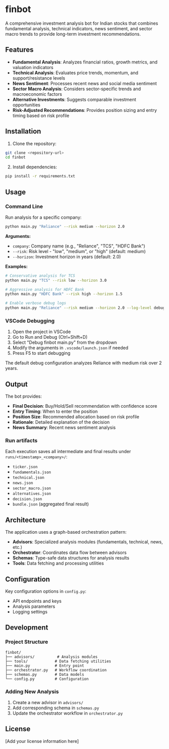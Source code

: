 # finbot

A comprehensive investment analysis bot for Indian stocks that combines fundamental analysis, technical indicators, news sentiment, and sector macro trends to provide long-term investment recommendations.

## Features

- **Fundamental Analysis**: Analyzes financial ratios, growth metrics, and valuation indicators
- **Technical Analysis**: Evaluates price trends, momentum, and support/resistance levels
- **News Sentiment**: Processes recent news and social media sentiment
- **Sector Macro Analysis**: Considers sector-specific trends and macroeconomic factors
- **Alternative Investments**: Suggests comparable investment opportunities
- **Risk-Adjusted Recommendations**: Provides position sizing and entry timing based on risk profile

## Installation

1. Clone the repository:
```bash
git clone <repository-url>
cd finbot
```

2. Install dependencies:
```bash
pip install -r requirements.txt
```

## Usage

### Command Line

Run analysis for a specific company:

```bash
python main.py "Reliance" --risk medium --horizon 2.0
```

**Arguments:**
- `company`: Company name (e.g., "Reliance", "TCS", "HDFC Bank")
- `--risk`: Risk level - "low", "medium", or "high" (default: medium)
- `--horizon`: Investment horizon in years (default: 2.0)

**Examples:**
```bash
# Conservative analysis for TCS
python main.py "TCS" --risk low --horizon 3.0

# Aggressive analysis for HDFC Bank
python main.py "HDFC Bank" --risk high --horizon 1.5

# Enable verbose debug logs
python main.py "Reliance" --risk medium --horizon 2.0 --log-level debug
```

### VSCode Debugging

1. Open the project in VSCode
2. Go to Run and Debug (Ctrl+Shift+D)
3. Select "Debug finbot main.py" from the dropdown
4. Modify the arguments in `.vscode/launch.json` if needed
5. Press F5 to start debugging

The default debug configuration analyzes Reliance with medium risk over 2 years.

## Output

The bot provides:
- **Final Decision**: Buy/Hold/Sell recommendation with confidence score
- **Entry Timing**: When to enter the position
- **Position Size**: Recommended allocation based on risk profile
- **Rationale**: Detailed explanation of the decision
- **News Summary**: Recent news sentiment analysis

### Run artifacts

Each execution saves all intermediate and final results under `runs/<timestamp>_<company>/`:
- `ticker.json`
- `fundamentals.json`
- `technical.json`
- `news.json`
- `sector_macro.json`
- `alternatives.json`
- `decision.json`
- `bundle.json` (aggregated final result)

## Architecture

The application uses a graph-based orchestration pattern:

- **Advisors**: Specialized analysis modules (fundamentals, technical, news, etc.)
- **Orchestrator**: Coordinates data flow between advisors
- **Schemas**: Type-safe data structures for analysis results
- **Tools**: Data fetching and processing utilities

## Configuration

Key configuration options in `config.py`:
- API endpoints and keys
- Analysis parameters
- Logging settings

## Development

### Project Structure
```
finbot/
├── advisors/          # Analysis modules
├── tools/            # Data fetching utilities
├── main.py           # Entry point
├── orchestrator.py   # Workflow coordination
├── schemas.py        # Data models
└── config.py         # Configuration
```

### Adding New Analysis

1. Create a new advisor in `advisors/`
2. Add corresponding schema in `schemas.py`
3. Update the orchestrator workflow in `orchestrator.py`

## License

[Add your license information here]